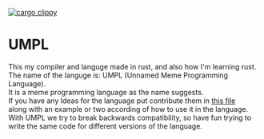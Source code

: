 [![cargo clippy](https://github.com/mendelsshop/UMPL/actions/workflows/cargo_clippy.yml/badge.svg)](https://github.com/mendelsshop/UMPL/actions/workflows/cargo_clippy.yml)
# UMPL
This my compiler and languge made in rust, and also how I'm learning rust.
<br>
The name of the languge is: UMPL (Unnamed Meme Programming Language).
<br>
It is a meme programming language as the name suggests.
<br>
If you have any Ideas for the language put contribute them in [this file](https://github.com/mendelsshop/compiler/blob/main/Ideas.md)
<br>
along with an example or two according of how to use it in the language.
<br>
With UMPL we try to break backwards compatibility, so have fun trying to write the same code for different versions of the language.

